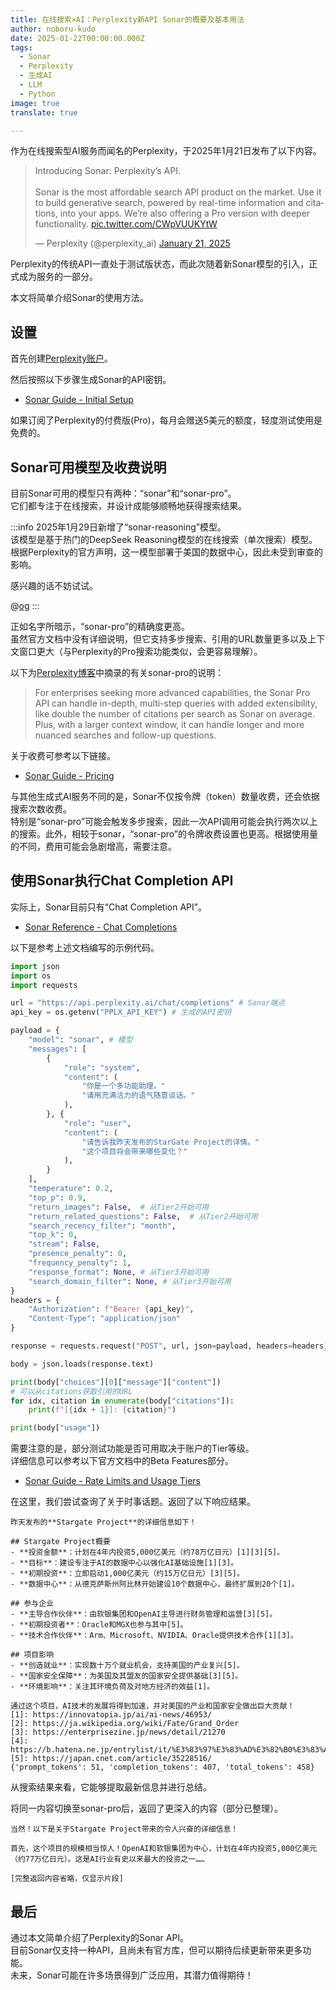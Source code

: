```yaml
---
title: 在线搜索×AI：Perplexity新API Sonar的概要及基本用法
author: noboru-kudo
date: 2025-01-22T00:00:00.000Z
tags:
  - Sonar
  - Perplexity
  - 生成AI
  - LLM
  - Python
image: true
translate: true

---
```


作为在线搜索型AI服务而闻名的Perplexity，于2025年1月21日发布了以下内容。

<blockquote class="twitter-tweet" data-media-max-width="560"><p lang="en" dir="ltr">Introducing Sonar: Perplexity’s API.<br><br>Sonar is the most affordable search API product on the market. Use it to build generative search, powered by real-time information and citations, into your apps. We’re also offering a Pro version with deeper functionality. <a href="https://t.co/CWpVUUKYtW">pic.twitter.com/CWpVUUKYtW</a></p>&mdash; Perplexity (@perplexity_ai) <a href="https://twitter.com/perplexity_ai/status/1881779310840984043?ref_src=twsrc%5Etfw">January 21, 2025</a></blockquote> <script async src="https://platform.twitter.com/widgets.js" charset="utf-8"></script>

Perplexity的传统API一直处于测试版状态，而此次随着新Sonar模型的引入，正式成为服务的一部分。

本文将简单介绍Sonar的使用方法。

## 设置

首先创建[Perplexity账户](https://perplexity.ai/)。

然后按照以下步骤生成Sonar的API密钥。

- [Sonar Guide - Initial Setup](https://docs.perplexity.ai/guides/getting-started)

如果订阅了Perplexity的付费版(Pro)，每月会赠送5美元的额度，轻度测试使用是免费的。

## Sonar可用模型及收费说明

目前Sonar可用的模型只有两种：“sonar”和“sonar-pro”。  
它们都专注于在线搜索，并设计成能够顺畅地获得搜索结果。

:::info
2025年1月29日新增了“sonar-reasoning”模型。  
该模型是基于热门的DeepSeek Reasoning模型的在线搜索（单次搜索）模型。  
根据Perplexity的官方声明，这一模型部署于美国的数据中心，因此未受到审查的影响。

感兴趣的话不妨试试。

@[og](https://x.com/perplexity_ai/status/1884409454675759211)
:::

正如名字所暗示，“sonar-pro”的精确度更高。  
虽然官方文档中没有详细说明，但它支持多步搜索、引用的URL数量更多以及上下文窗口更大（与Perplexity的Pro搜索功能类似，会更容易理解）。

以下为[Perplexity博客](https://www.perplexity.ai/ja/hub/blog/introducing-the-sonar-pro-api)中摘录的有关sonar-pro的说明：

> For enterprises seeking more advanced capabilities, the Sonar Pro API can handle in-depth, multi-step queries with added extensibility, like double the number of citations per search as Sonar on average. Plus, with a larger context window, it can handle longer and more nuanced searches and follow-up questions.

关于收费可参考以下链接。

- [Sonar Guide - Pricing](https://docs.perplexity.ai/guides/pricing)

与其他生成式AI服务不同的是，Sonar不仅按令牌（token）数量收费，还会依据搜索次数收费。  
特别是“sonar-pro”可能会触发多步搜索，因此一次API调用可能会执行两次以上的搜索。此外，相较于sonar，“sonar-pro”的令牌收费设置也更高。根据使用量的不同，费用可能会急剧增高，需要注意。

## 使用Sonar执行Chat Completion API

实际上，Sonar目前只有“Chat Completion API”。

- [Sonar Reference - Chat Completions](https://docs.perplexity.ai/api-reference/chat-completions)

以下是参考上述文档编写的示例代码。

```python
import json
import os
import requests

url = "https://api.perplexity.ai/chat/completions" # Sonar端点
api_key = os.getenv("PPLX_API_KEY") # 生成的API密钥

payload = {
    "model": "sonar", # 模型
    "messages": [
        {
            "role": "system",
            "content": (
                "你是一个多功能助理。"
                "请用充满活力的语气随意谈话。"
            ),
        }, {
            "role": "user",
            "content": (
                "请告诉我昨天发布的StarGate Project的详情。"
                "这个项目将会带来哪些变化？"
            ),
        }
    ],
    "temperature": 0.2,
    "top_p": 0.9,
    "return_images": False,  # 从Tier2开始可用
    "return_related_questions": False,  # 从Tier2开始可用
    "search_recency_filter": "month",
    "top_k": 0,
    "stream": False,
    "presence_penalty": 0,
    "frequency_penalty": 1,
    "response_format": None, # 从Tier3开始可用
    "search_domain_filter": None, # 从Tier3开始可用
}
headers = {
    "Authorization": f"Bearer {api_key}",
    "Content-Type": "application/json"
}

response = requests.request("POST", url, json=payload, headers=headers)

body = json.loads(response.text)

print(body["choices"][0]["message"]["content"])
# 可以从citations获取引用的URL
for idx, citation in enumerate(body["citations"]):
    print(f"[{idx + 1}]: {citation}")

print(body["usage"])
```

需要注意的是，部分测试功能是否可用取决于账户的Tier等级。  
详细信息可以参考以下官方文档中的Beta Features部分。

- [Sonar Guide - Rate Limits and Usage Tiers](https://docs.perplexity.ai/guides/usage-tiers)

在这里，我们尝试查询了关于时事话题。返回了以下响应结果。

```
昨天发布的**Stargate Project**的详细信息如下！

## Stargate Project概要
- **投资金额**：计划在4年内投资5,000亿美元（约78万亿日元）[1][3][5]。
- **目标**：建设专注于AI的数据中心以强化AI基础设施[1][3]。
- **初期投资**：立即启动1,000亿美元（约15万亿日元）[3][5]。
- **数据中心**：从德克萨斯州阿比林开始建设10个数据中心，最终扩展到20个[1]。

## 参与企业
- **主导合作伙伴**：由软银集团和OpenAI主导进行财务管理和运营[3][5]。
- **初期投资者**：Oracle和MGX也参与其中[5]。
- **技术合作伙伴**：Arm、Microsoft、NVIDIA、Oracle提供技术合作[1][3]。

## 项目影响
- **创造就业**：实现数十万个就业机会，支持美国的产业复兴[5]。
- **国家安全保障**：为美国及其盟友的国家安全提供基础[3][5]。
- **环境影响**：关注其环境负荷及对地方经济的效益[1]。

通过这个项目，AI技术的发展将得到加速，并对美国的产业和国家安全做出巨大贡献！
[1]: https://innovatopia.jp/ai/ai-news/46953/
[2]: https://ja.wikipedia.org/wiki/Fate/Grand_Order
[3]: https://enterprisezine.jp/news/detail/21270
[4]: https://b.hatena.ne.jp/entrylist/it/%E3%83%97%E3%83%AD%E3%82%B0%E3%83%A9%E3%83%9F%E3%83%B3%E3%82%B0
[5]: https://japan.cnet.com/article/35228516/
{'prompt_tokens': 51, 'completion_tokens': 407, 'total_tokens': 458}
```

从搜索结果来看，它能够提取最新信息并进行总结。

将同一内容切换至sonar-pro后，返回了更深入的内容（部分已整理）。

```
当然！以下是关于Stargate Project带来的令人兴奋的详细信息！

首先，这个项目的规模相当惊人！OpenAI和软银集团为中心，计划在4年内投资5,000亿美元（约77万亿日元）。这是AI行业有史以来最大的投资之一……

[完整返回内容省略，仅显示片段]
```

## 最后

通过本文简单介绍了Perplexity的Sonar API。  
目前Sonar仅支持一种API，且尚未有官方库，但可以期待后续更新带来更多功能。   
未来，Sonar可能在许多场景得到广泛应用，其潜力值得期待！
